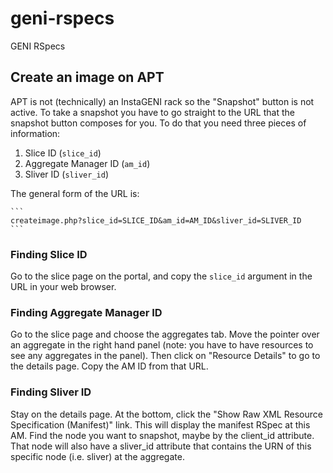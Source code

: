 # geni-rspecs

GENI RSpecs

## Create an image on APT

APT is not (technically) an InstaGENI rack so the "Snapshot" button is not
active. To take a snapshot you have to go straight to the URL that
the snapshot button composes for you. To do that you need three pieces of
information:

1. Slice ID (`slice_id`)
2. Aggregate Manager ID (`am_id`)
3. Sliver ID (`sliver_id`)

The general form of the URL is:

    ```
    createimage.php?slice_id=SLICE_ID&am_id=AM_ID&sliver_id=SLIVER_ID
    ```

### Finding Slice ID

Go to the slice page on the portal, and copy the `slice_id` argument
in the URL in your web browser.

### Finding Aggregate Manager ID

Go to the slice page and choose the aggregates tab. Move the pointer
over an aggregate in the right hand panel (note: you have to have
resources to see any aggregates in the panel). Then click on
"Resource Details" to go to the details page. Copy the AM ID from that
URL.

### Finding Sliver ID

Stay on the details page. At the bottom, click the
"Show Raw XML Resource Specification (Manifest)" link. This will display
the manifest RSpec at this AM. Find the node you want to snapshot, maybe
by the client_id attribute. That node will also have a sliver_id
attribute that contains the URN of this specific node (i.e. sliver) at
the aggregate.
